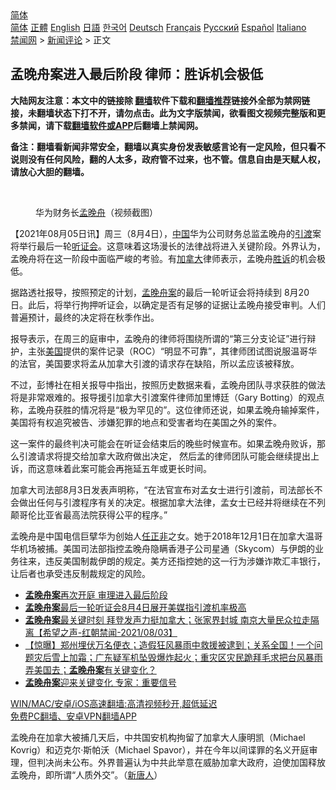  <!-- 面包屑导航 --> <div class="breadcrumb"><!-- GTranslate: https://gtranslate.io/ -->  <div class="switcher notranslate">  <div class="selected">  <a href="#" onclick="return false;"> 简体</a>  </div>  <div class="option">  <a href="https://www.bannedbook.org" onclick="doGTranslate('zh-CN|zh-CN');jQuery('div.switcher div.selected a').html(jQuery(this).html());return false;" title="简体中文" class="nturl selected"> 简体</a>  <a href="https://www.bannedbook.org/zh-tw/" onclick="doGTranslate('zh-CN|zh-TW');jQuery('div.switcher div.selected a').html(jQuery(this).html());return false;" title="繁體中文" class="nturl"> 正體</a>  <a href="https://www.bannedbook.org/en/" onclick="doGTranslate('zh-CN|en');jQuery('div.switcher div.selected a').html(jQuery(this).html());return false;" title="English" class="nturl"> English</a>  <a href="https://www.bannedbook.org/ja/" onclick="doGTranslate('zh-CN|ja');jQuery('div.switcher div.selected a').html(jQuery(this).html());return false;" title="日本語" class="nturl"> 日語</a>  <a href="https://www.bannedbook.org/ko/" onclick="doGTranslate('zh-CN|ko');jQuery('div.switcher div.selected a').html(jQuery(this).html());return false;" title="한국어" class="nturl"> 한국어</a>  <a href="https://www.bannedbook.org/de/" onclick="doGTranslate('zh-CN|de');jQuery('div.switcher div.selected a').html(jQuery(this).html());return false;" title="Deutsch" class="nturl"> Deutsch</a>  <a href="https://www.bannedbook.org/fr/" onclick="doGTranslate('zh-CN|fr');jQuery('div.switcher div.selected a').html(jQuery(this).html());return false;" title="Français" class="nturl"> Français</a>  <a href="https://www.bannedbook.org/ru/" onclick="doGTranslate('zh-CN|ru');jQuery('div.switcher div.selected a').html(jQuery(this).html());return false;" title="Русский" class="nturl"> Русский</a>  <a href="https://www.bannedbook.org/es/" onclick="doGTranslate('zh-CN|es');jQuery('div.switcher div.selected a').html(jQuery(this).html());return false;" title="Español" class="nturl"> Español</a>  <a href="https://www.bannedbook.org/it/" onclick="doGTranslate('zh-CN|it');jQuery('div.switcher div.selected a').html(jQuery(this).html());return false;" title="Italiano" class="nturl"> Italiano</a>  </div>  </div>      <div class='breadcrumb-sub'><!-- Breadcrumb NavXT 6.3.0 --> <a href="https://www.bannedbook.org/" class="home">禁闻网</a> &gt; <a href="https://www.bannedbook.org/bnews/comments/" class="category">新闻评论</a> &gt; 正文</div></div><h2>孟晚舟案进入最后阶段 律师：胜诉机会极低</h2> <p class="notice"><b>大陆网友注意：本文中的链接除 <a href="https://github.com/bannedbook/fanqiang" >翻墙</a>软件下载和<a href="https://github.com/killgcd/justmysocks/blob/master/README.md">翻墙推荐</a>链接外全部为禁网链接，未翻墙状态下打不开，请勿点击。此为文字版禁闻，欲看图文视频完整版和更多禁闻，请下载<a href="https://github.com/bannedbook/fanqiang">翻墙软件或APP</a>后翻墙上禁闻网。</p><p>备注：翻墙看新闻非常安全，翻墙以真实身份发表敏感言论有一定风险，但只看不说则没有任何风险，翻的人太多，政府管不过来，也不管。信息自由是天赋人权，请放心大胆的翻墙。</b></p>  <div class="entry"> <br /> <figure><a href="https://i1.wp.com/upload-images-bucket-v64rleca837do.s3.eu-west-1.amazonaws.com/wp-content/uploads/2021/03/14162931/Screen-Shot-2021-03-14-at-12.29.14.png?fit=526%2C568&#038;ssl=1" data-caption="华为财务长孟晚舟（视频截图）"></a><figcaption class="wp-caption-text">华为财务长<a href="https://www.bannedbook.org/bnews/tag/%e5%ad%9f%e6%99%9a%e8%88%9f/" class="st_tag internal_tag" rel="tag" title="标签 孟晚舟 下的日志">孟晚舟</a>（视频截图）</figcaption></figure> <p>【2021年08月05日讯】周三（8月4日），<span class='wp_keywordlink_affiliate'><a href="https://www.bannedbook.org/" title="中国" target="_blank">中国</a></span>华为公司财务总监孟晚舟的<a href="https://www.bannedbook.org/bnews/tag/%E5%BC%95%E6%B8%A1/" class="st_tag internal_tag" rel="tag" title="标签 引渡 下的日志">引渡</a>案将举行最后一轮<a href="https://www.bannedbook.org/bnews/tag/%e5%90%ac%e8%af%81%e4%bc%9a/" class="st_tag internal_tag" rel="tag" title="标签 听证会 下的日志">听证会</a>。这意味着这场漫长的法律战将进入关键阶段。外界认为，孟晚舟将在这一阶段中面临严峻的考验。有<a href="https://www.bannedbook.org/bnews/tag/%e5%8a%a0%e6%8b%bf%e5%a4%a7/" class="st_tag internal_tag" rel="tag" title="标签 加拿大 下的日志">加拿大</a>律师表示，孟晚舟<a href="https://www.bannedbook.org/bnews/tag/%E8%83%9C%E8%AF%89/" class="st_tag internal_tag" rel="tag" title="标签 胜诉 下的日志">胜诉</a>的机会极低。</p> <p>据路透社报导，按照预定的计划，<a href="https://www.bannedbook.org/bnews/tag/%e5%ad%9f%e6%99%9a%e8%88%9f%e6%a1%88/" class="st_tag internal_tag" rel="tag" title="标签 孟晚舟案 下的日志">孟晚舟案</a>的最后一轮听证会将持续到 8月20日。此后，将举行拘押听证会，以确定是否有足够的证据让孟晚舟接受审判。人们普遍预计，最终的决定将在秋季作出。</p>  <p>报导表示，在周三的庭审中，孟晚舟的律师将围绕所谓的“第三分支论证”进行辩护，主张<a href="https://www.bannedbook.org/bnews/tag/%e7%be%8e%e5%9b%bd/" class="st_tag internal_tag" rel="tag" title="标签 美国 下的日志">美国</a>提供的案件记录（ROC）“明显不可靠”，其律师团试图说服温哥华的法官，美国要求将孟从加拿大引渡的请求存在缺陷，所以孟应该被释放。</p> <p>不过，彭博社在相关报导中指出，按照历史数据来看，孟晚舟团队寻求获胜的做法将是非常艰难的。报导援引加拿大引渡案件律师加里博廷（Gary Botting）的观点称，孟晚舟获胜的情况将是“极为罕见的”。这位律师还说，如果孟晚舟输掉案件，美国将有权追究被告、涉嫌犯罪的地点和受害者均在美国之外的案件。</p>  <p>这一案件的最终判决可能会在听证会结束后的晚些时候宣布。如果孟晚舟败诉，那么引渡请求将提交给加拿大政府做出决定， 然后孟的律师团队可能会继续提出上诉，而这意味着此案可能会再拖延五年或更长时间。</p> <p>加拿大司法部8月3日发表声明称，“在法官宣布对孟女士进行引渡前，司法部长不会做出任何与引渡程序有关的决定。根据加拿大法律，孟女士已经并将继续在不列颠哥伦比亚省最高法院获得公平的程序。”</p>  <p>孟晚舟是中国电信巨擘华为创始人<a href="https://www.bannedbook.org/bnews/tag/%E4%BB%BB%E6%AD%A3%E9%9D%9E/" class="st_tag internal_tag" rel="tag" title="标签 任正非 下的日志">任正非</a>之女。她于2018年12月1日在加拿大温哥华机场被捕。美国司法部指控孟晚舟隐瞒香港子公司星通（Skycom）与伊朗的业务往来，违反美国制裁伊朗的规定。美方还指控她的这一行为涉嫌诈欺汇丰银行，让后者也承受违反制裁规定的风险。</p> <ul class='op-related-articles' title='相关阅读'> <li><a href='https://www.bannedbook.org/bnews/worldnews/usa/20210805/1600338.html' target='_blank'><b>孟晚舟案</b>再次开庭 审理进入最后阶段</a></li> <li><a href='https://www.bannedbook.org/bnews/baitai/20210804/1600239.html' target='_blank'><b>孟晚舟案</b>最后一轮听证会8月4日展开美媒指引渡机率极高</a></li> <li><a href='https://www.bannedbook.org/bnews/comments/20210804/1600094.html' target='_blank'><b>孟晚舟案</b>最关键时刻 拜登发声力挺加拿大；张家界封城 南京大量民众拉走隔离【希望之声-红朝禁闻-2021/08/03】</a></li> <li><a href='https://www.bannedbook.org/bnews/bannedvideo/20210801/1597938.html' target='_blank'>【惊曝】郑州埋伏万名便衣；造假狂风暴雨中救援被逮到；关系全国！一个问题灾后雪上加霜；广东疑军机坠毁爆炸起火；重灾区灾民跪拜毛求把台风暴雨弄美国去；<b>孟晚舟案</b>有关键变化？</a></li> <li><a href='https://www.bannedbook.org/bnews/cnnews/20210731/1597533.html' target='_blank'><b>孟晚舟案</b>迎来关键变化 专家：重要信号</a></li> </ul> <p class="texttj"> <a href="https://github.com/bannedbook/fanqiang/wiki/V2ray%E6%9C%BA%E5%9C%BA" target="_blank">WIN/MAC/安卓/iOS高速翻墙:高清视频秒开,超低延迟</a><br/> <a href="https://github.com/bannedbook/fanqiang/wiki/%E7%A6%81%E9%97%BB%E7%BD%91%E5%AE%89%E5%8D%93%E7%BF%BB%E5%A2%99%E6%96%B0%E9%97%BBAPP" target="_blank">免费PC翻墙、安卓VPN翻墙APP</a></p> <p>孟晚舟在加拿大被捕几天后，中共国安机构拘留了加拿大人康明凯（Michael Kovrig）和迈克尔·斯帕沃（Michael Spavor），并在今年以间谍罪的名义开庭审理，但判决尚未公布。外界普遍认为中共此举意在威胁加拿大政府，迫使加国释放孟晚舟，即所谓“人质外交”。（<span class='wp_keywordlink_affiliate'><a href="https://www.ntdtv.com/" title="新唐人">新唐人</a></span>）</p><a name='sharetosocial'></a>  <div style="margin-bottom:5px;padding-bottom:5px;clear:both"> <div id="archive-pix-1" class="banner-ads"> <!-- AuctionX Display platform tag START --> <div id="26318x728x90x621x_ADSLOT2" clicktrack="%%CLICK_URL_ESC%%"></div> <!-- AuctionX Display platform tag END --> </div> <div id="archive-pix-2" class="banner-ads"> <!-- AuctionX Display platform tag START --> <div id="26315x300x250x621x_ADSLOT2" clicktrack="%%CLICK_URL_ESC%%"></div> <!-- AuctionX Display platform tag END --> </div> </div>  <div id="archive-pix-1" class="banner-ads"> <!-- AuctionX Display platform tag START --> <div id="26318x728x90x621x_ADSLOT3" clicktrack="%%CLICK_URL_ESC%%"></div> <!-- AuctionX Display platform tag END --> </div> </div><!--END ENTRY--> 